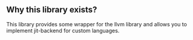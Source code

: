 ## Why this library exists?

This library provides some wrapper for the llvm library and allows you to implement jit-backend for custom languages.


